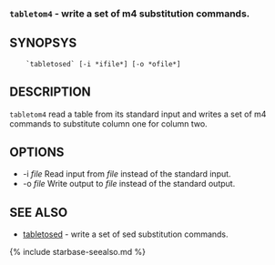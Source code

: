 
### `tabletom4` - write a set of m4 substitution commands.

SYNOPSYS
--------

```
    `tabletosed` [-i *ifile*] [-o *ofile*]
```

DESCRIPTION
-----------

`tabletom4` read a table from its standard input and writes a set of
m4 commands to substitute column one for column two.

OPTIONS
-------

  * -i *file* Read input from *file* instead of the standard input.
  * -o *file* Write output to *file* instead of the standard output.

SEE ALSO
--------


- [tabletosed](tabletosed.html) - write a set of sed substitution commands.


{% include starbase-seealso.md %}
